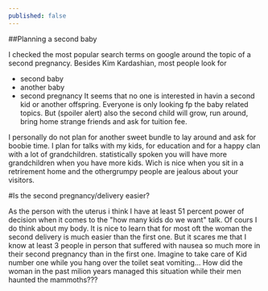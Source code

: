 ```yaml
---
published: false
---
```


##Planning a second baby

I checked the most popular search terms on google around the topic of a second pregnancy. Besides Kim Kardashian, most people look for 
- second baby
- another baby
- second pregnancy
It seems that no one is interested in havin a second kid or another offspring. Everyone is only looking fp the baby related topics. But (spoiler alert) also the second child will grow, run around, bring home strange friends and ask for tuition fee.

I personally do not plan for another sweet bundle to lay around and ask for boobie time. I plan for talks with my kids, for education and for a happy clan with a lot of grandchildren. statistically spoken you will have more grandchildren when you have more kids. Wich is nice when you sit in a retrirement home and the othergrumpy people are jealous about your visitors.

#Is the second pregnancy/delivery easier?

As the person with the uterus i think I have at least 51 percent power of decision when it comes to the "how many kids do we want" talk. Of cours I do think about my body. It is nice to learn that for most oft the woman the second delivery is much easier than the first one. But it scares me that I know at least 3 people in person that suffered with nausea so much more in their second pregnancy than in the first one. Imagine to take care of Kid number one while you hang over the toilet seat vomiting... How did the woman in the past milion years managed this situation while their men haunted the mammoths???






